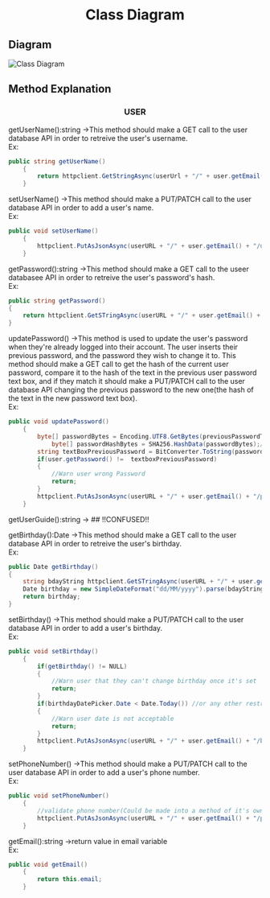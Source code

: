 
# <p align="center" >Class Diagram</p>

## Diagram
![Class Diagram](https://i.imgur.com/3SoQI7l.png)

## Method Explanation
### <p align = "center">USER</p>

getUserName():string ->This method should make a GET call to the user database API in order to retreive the user's username. 
</br> Ex:
```csharp
public string getUserName()
	{	
		return httpclient.GetStringAsync(userUrl + "/" + user.getEmail() + "/username");
	}
```
setUserName() ->This method should make a PUT/PATCH call to the user database API in order to add a user's name. 
</br> Ex:
```csharp
public void setUserName()
	{
		httpclient.PutAsJsonAsync(userURL + "/" + user.getEmail() + "/username", userNameTextBox.Text);
	}
 ```

getPassword():string ->This method should make a GET call to the useer databasee API in order to retreive the user's password's hash.
</br> Ex:
```csharp
public string getPassword()
{
	return httpclient.GetSTringAsync(userURL + "/" + user.getEmail() + "/password";
}
```

updatePassword() ->This method is used to update the user's password when they're already logged into their account. The user inserts their previous password, and the password they wish to change it to. This method should make a GET call to get the hash of the current user password, compare it to the hash of the text in the previous user password text box, and if they match it should make a PUT/PATCH call to the user database API changing the previous password to the new one(the hash of the text in the new password text box).
</br> Ex:
```csharp
public void updatePassword()
	{
		byte[] passwordBytes = Encoding.UTF8.GetBytes(previousPasswordTextBox.Text);
            byte[] passwordHashBytes = SHA256.HashData(passwordBytes);//whatever hasing algorithm is used for the passwords in database
		string textBoxPreviousPassword = BitConverter.ToString(passwordHashBytes)
		if(user.getPassword() !=  textboxPreviousPassword)
		{
			//Warn user wrong Password
			return;
		} 
		httpclient.PutAsJsonAsync(userURL + "/" + user.getEmail() + "/password", textBoxPreviousPassword);
	}
 ```

getUserGuide():string -> ## !!CONFUSED!! 

getBirthday():Date ->This method should make a GET call to the user database API in order to retreive the user's birthday.
</br> Ex:
```csharp
public Date getBirthday()
{
	string bdayString httpclient.GetSTringAsync(userURL + "/" + user.getEmail() + "/birthday";
	Date birthday = new SimpleDateFormat("dd/MM/yyyy").parse(bdayString);
	return birthday;
}
```

setBirthday() ->This method should make a PUT/PATCH call to the user database API in order to add a user's birthday.
</br> Ex:
```csharp
public void setBirthday()
	{
		if(getBirthday() != NULL)
		{
			//Warn user that they can't change birthday once it's set
			return;
		}
		if(birthdayDatePicker.Date < Date.Today()) //or any other restrictions the birthday might have(Could be made into a method of it's own)
		{
			//Warn user date is not acceptable
			return;
		}
		httpclient.PutAsJsonAsync(userURL + "/" + user.getEmail() + "/birthday", birthdayDatePicker.Date);
	}
```
setPhoneNumber() ->This method should make a PUT/PATCH call to the user database API in order to add a user's phone number.
</br> Ex:
```csharp
public void setPhoneNumber()
	{
		//validate phone number(Could be made into a method of it's own)
		httpclient.PutAsJsonAsync(userURL + "/" + user.getEmail() + "/phoneNumber", phoneNumberTextBox.Text);	
	}
```
getEmail():string ->return value in email variable
</br> Ex:
```csharp
public void getEmail()
	{
		return this.email;
	}
```

